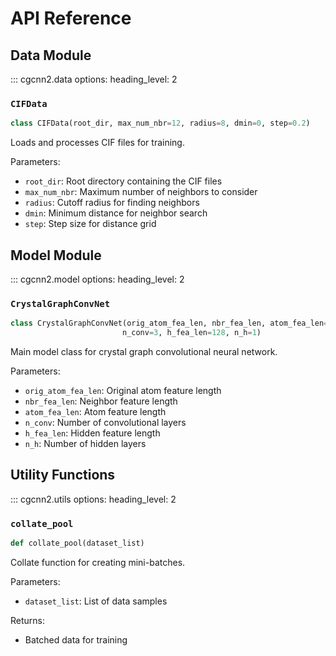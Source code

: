 # API Reference

## Data Module

::: cgcnn2.data
    options:
      heading_level: 2

### `CIFData`
```python
class CIFData(root_dir, max_num_nbr=12, radius=8, dmin=0, step=0.2)
```
Loads and processes CIF files for training.

Parameters:
- `root_dir`: Root directory containing the CIF files
- `max_num_nbr`: Maximum number of neighbors to consider
- `radius`: Cutoff radius for finding neighbors
- `dmin`: Minimum distance for neighbor search
- `step`: Step size for distance grid

## Model Module

::: cgcnn2.model
    options:
      heading_level: 2

### `CrystalGraphConvNet`
```python
class CrystalGraphConvNet(orig_atom_fea_len, nbr_fea_len, atom_fea_len=64,
                         n_conv=3, h_fea_len=128, n_h=1)
```
Main model class for crystal graph convolutional neural network.

Parameters:
- `orig_atom_fea_len`: Original atom feature length
- `nbr_fea_len`: Neighbor feature length
- `atom_fea_len`: Atom feature length
- `n_conv`: Number of convolutional layers
- `h_fea_len`: Hidden feature length
- `n_h`: Number of hidden layers

## Utility Functions

::: cgcnn2.utils
    options:
      heading_level: 2

### `collate_pool`
```python
def collate_pool(dataset_list)
```
Collate function for creating mini-batches.

Parameters:
- `dataset_list`: List of data samples

Returns:
- Batched data for training 
